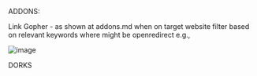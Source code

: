 ADDONS:

Link Gopher - as shown at addons.md 
when on target website filter based on relevant keywords where might be openredirect e.g., 

![image](https://user-images.githubusercontent.com/132210050/235382404-b2c04794-aff2-48a3-9eb8-8cb27b6c8165.png)


DORKS 
